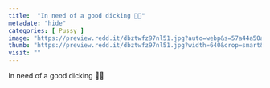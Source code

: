 ```yaml
---
title:  "In need of a good dicking 🤤💜"
metadate: "hide"
categories: [ Pussy ]
image: "https://preview.redd.it/dbztwfz97nl51.jpg?auto=webp&s=57a44a50a597ff76dec1aceac1226f04c08e4353"
thumb: "https://preview.redd.it/dbztwfz97nl51.jpg?width=640&crop=smart&auto=webp&s=75c79f6b9a412460d173a98aed138dd2f82ea1ec"
visit: ""
---
```

In need of a good dicking 🤤💜
